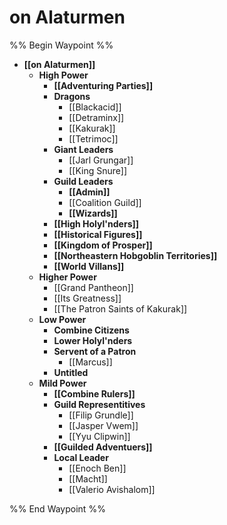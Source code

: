 # on Alaturmen
%% Begin Waypoint %%
- **[[on Alaturmen]]**
	- **High Power**
		- **[[Adventuring Parties]]**
		- **Dragons**
			- [[Blackacid]]
			- [[Detraminx]]
			- [[Kakurak]]
			- [[Tetrimoc]]
		- **Giant Leaders**
			- [[Jarl Grungar]]
			- [[King Snure]]
		- **Guild Leaders**
			- **[[Admin]]**
			- [[Coalition Guild]]
			- **[[Wizards]]**
		- **[[High Holyl'nders]]**
		- **[[Historical Figures]]**
		- **[[Kingdom of Prosper]]**
		- **[[Northeastern Hobgoblin Territories]]**
		- **[[World Villans]]**
	- **Higher Power**
		- [[Grand Pantheon]]
		- [[Its Greatness]]
		- [[The Patron Saints of Kakurak]]
	- **Low Power**
		- **Combine Citizens**
		- **Lower Holyl'nders**
		- **Servent of a Patron**
			- [[Marcus]]
		- **Untitled**
	- **Mild Power**
		- **[[Combine Rulers]]**
		- **Guild Representitives**
			- [[Filip Grundle]]
			- [[Jasper Vwem]]
			- [[Yyu Clipwin]]
		- **[[Guilded Adventuers]]**
		- **Local Leader**
			- [[Enoch Ben]]
			- [[Macht]]
			- [[Valerio Avishalom]]

%% End Waypoint %%
